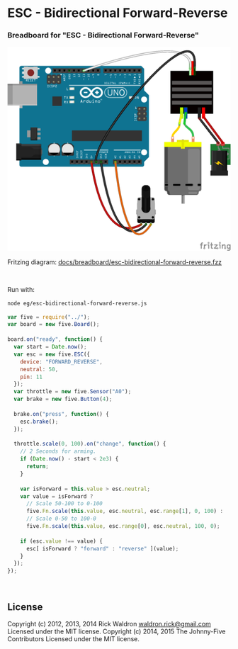<!--remove-start-->

# ESC - Bidirectional Forward-Reverse




### Breadboard for "ESC - Bidirectional Forward-Reverse"



![docs/breadboard/esc-bidirectional-forward-reverse.png](breadboard/esc-bidirectional-forward-reverse.png)<br>

Fritzing diagram: [docs/breadboard/esc-bidirectional-forward-reverse.fzz](breadboard/esc-bidirectional-forward-reverse.fzz)

&nbsp;



Run with:
```bash
node eg/esc-bidirectional-forward-reverse.js
```

<!--remove-end-->

```javascript
var five = require("../");
var board = new five.Board();

board.on("ready", function() {
  var start = Date.now();
  var esc = new five.ESC({
    device: "FORWARD_REVERSE",
    neutral: 50,
    pin: 11
  });
  var throttle = new five.Sensor("A0");
  var brake = new five.Button(4);

  brake.on("press", function() {
    esc.brake();
  });

  throttle.scale(0, 100).on("change", function() {
    // 2 Seconds for arming.
    if (Date.now() - start < 2e3) {
      return;
    }

    var isForward = this.value > esc.neutral;
    var value = isForward ?
      // Scale 50-100 to 0-100
      five.Fn.scale(this.value, esc.neutral, esc.range[1], 0, 100) :
      // Scale 0-50 to 100-0
      five.Fn.scale(this.value, esc.range[0], esc.neutral, 100, 0);

    if (esc.value !== value) {
      esc[ isForward ? "forward" : "reverse" ](value);
    }
  });
});

```








&nbsp;

<!--remove-start-->

## License
Copyright (c) 2012, 2013, 2014 Rick Waldron <waldron.rick@gmail.com>
Licensed under the MIT license.
Copyright (c) 2014, 2015 The Johnny-Five Contributors
Licensed under the MIT license.

<!--remove-end-->
